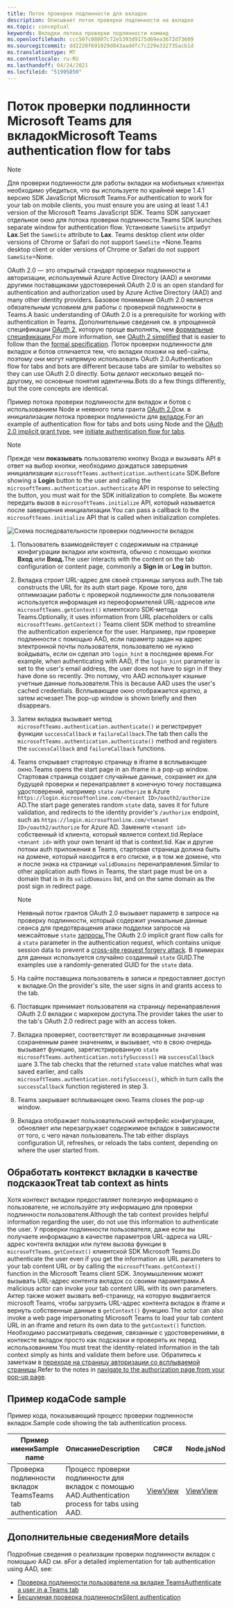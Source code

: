 ```yaml
---
title: Поток проверки подлинности для вкладок
description: Описывает поток проверки подлинности на вкладке
ms.topic: conceptual
keywords: Вкладки потока проверки подлинности команд
ms.openlocfilehash: ccc507c08007c72e5393d9175d69ea3672d73609
ms.sourcegitcommit: dd2220f691029d043aaddfc7c229e332735acb1d
ms.translationtype: MT
ms.contentlocale: ru-RU
ms.lasthandoff: 04/24/2021
ms.locfileid: "51995850"
---
```

# <a name="microsoft-teams-authentication-flow-for-tabs"></a><span data-ttu-id="07728-104">Поток проверки подлинности Microsoft Teams для вкладок</span><span class="sxs-lookup"><span data-stu-id="07728-104">Microsoft Teams authentication flow for tabs</span></span>

> [!NOTE]
> <span data-ttu-id="07728-105">Для проверки подлинности для работы вкладки на мобильных клиентах необходимо убедиться, что вы используете по крайней мере 1.4.1 версию SDK JavaScript Microsoft Teams.</span><span class="sxs-lookup"><span data-stu-id="07728-105">For authentication to work for your tab on mobile clients, you must ensure you are using at least 1.4.1 version of the Microsoft Teams JavaScript SDK.</span></span>
> <span data-ttu-id="07728-106">Teams SDK запускает отдельное окно для потока проверки подлинности.</span><span class="sxs-lookup"><span data-stu-id="07728-106">Teams SDK launches separate window for authentication flow.</span></span> <span data-ttu-id="07728-107">Установите `SameSite` атрибут **Lax**.</span><span class="sxs-lookup"><span data-stu-id="07728-107">Set the `SameSite` attribute to **Lax**.</span></span> <span data-ttu-id="07728-108">Teams desktop client или older versions of Chrome or Safari do not support `SameSite` =None.</span><span class="sxs-lookup"><span data-stu-id="07728-108">Teams desktop client or older versions of Chrome or Safari do not support `SameSite`=None.</span></span>

<span data-ttu-id="07728-109">OAuth 2.0 — это открытый стандарт проверки подлинности и авторизации, используемый Azure Active Directory (AAD) и многими другими поставщиками удостоверений.</span><span class="sxs-lookup"><span data-stu-id="07728-109">OAuth 2.0 is an open standard for authentication and authorization used by Azure Active Directory (AAD) and many other identity providers.</span></span> <span data-ttu-id="07728-110">Базовое понимание OAuth 2.0 является обязательным условием для работы с проверкой подлинности в Teams.</span><span class="sxs-lookup"><span data-stu-id="07728-110">A basic understanding of OAuth 2.0 is a prerequisite for working with authentication in Teams.</span></span> <span data-ttu-id="07728-111">Дополнительные сведения см. в упрощенной спецификации [OAuth 2,](https://aaronparecki.com/oauth-2-simplified/) которую проще выполнять, чем [формальные спецификации.](https://oauth.net/2/)</span><span class="sxs-lookup"><span data-stu-id="07728-111">For more information, see [OAuth 2 simplified](https://aaronparecki.com/oauth-2-simplified/) that is easier to follow than the [formal specification](https://oauth.net/2/).</span></span> <span data-ttu-id="07728-112">Поток проверки подлинности для вкладок и ботов отличается тем, что вкладки похожи на веб-сайты, поэтому они могут напрямую использовать OAuth 2.0.</span><span class="sxs-lookup"><span data-stu-id="07728-112">Authentication flow for tabs and bots are different because tabs are similar to websites so they can use OAuth 2.0 directly.</span></span> <span data-ttu-id="07728-113">Боты делают несколько вещей по-другому, но основные понятия идентичны.</span><span class="sxs-lookup"><span data-stu-id="07728-113">Bots do a few things differently, but the core concepts are identical.</span></span>

<span data-ttu-id="07728-114">Пример потока проверки подлинности для вкладок и ботов с использованием Node и неявного типа гранта [OAuth 2.0](https://oauth.net/2/grant-types/implicit/)см. в инициализации потока проверки подлинности для [вкладок](~/tabs/how-to/authentication/auth-tab-aad.md#initiate-authentication-flow).</span><span class="sxs-lookup"><span data-stu-id="07728-114">For an example of authentication flow for tabs and bots using Node and the [OAuth 2.0 implicit grant type](https://oauth.net/2/grant-types/implicit/), see [initiate authentication flow for tabs](~/tabs/how-to/authentication/auth-tab-aad.md#initiate-authentication-flow).</span></span>

> [!NOTE]
> <span data-ttu-id="07728-115">Прежде чем **показывать** пользователю кнопку Входа и вызывать API в ответ на выбор кнопки, необходимо дождаться завершения инициализации `microsoftTeams.authentication.authenticate` SDK.</span><span class="sxs-lookup"><span data-stu-id="07728-115">Before showing a **Login** button to the user and calling the `microsoftTeams.authentication.authenticate` API in response to selecting the button, you must wait for the SDK initialization to complete.</span></span> <span data-ttu-id="07728-116">Вы можете передать вызов в `microsoftTeams.initialize` API, который называется после завершения инициализации.</span><span class="sxs-lookup"><span data-stu-id="07728-116">You can pass a callback to the `microsoftTeams.initialize` API that is called when initialization completes.</span></span>

![Схема последовательности проверки подлинности вкладок](~/assets/images/authentication/tab_auth_sequence_diagram.png)

1. <span data-ttu-id="07728-118">Пользователь взаимодействует с содержимым на странице конфигурации вкладки или контента, обычно с помощью кнопки **Вход** или **Вход.**</span><span class="sxs-lookup"><span data-stu-id="07728-118">The user interacts with the content on the tab configuration or content page, commonly a **Sign in** or **Log in** button.</span></span>
2. <span data-ttu-id="07728-119">Вкладка строит URL-адрес для своей страницы запуска auth.</span><span class="sxs-lookup"><span data-stu-id="07728-119">The tab constructs the URL for its auth start page.</span></span> <span data-ttu-id="07728-120">Кроме того, для оптимизации работы с проверкой подлинности для пользователя используется информация из переоформителей URL-адресов или `microsoftTeams.getContext()` клиентского SDK-метода Teams.</span><span class="sxs-lookup"><span data-stu-id="07728-120">Optionally, it uses information from URL placeholders or calls `microsoftTeams.getContext()` Teams client SDK method to streamline the authentication experience for the user.</span></span> <span data-ttu-id="07728-121">Например, при проверке подлинности с помощью AAD, если параметр задан на адрес электронной почты пользователя, пользователю не нужно войдывать, если он сделал это `login_hint` в последнее время.</span><span class="sxs-lookup"><span data-stu-id="07728-121">For example, when authenticating with AAD, if the `login_hint` parameter is set to the user's email address, the user does not have to sign in if they have done so recently.</span></span> <span data-ttu-id="07728-122">Это потому, что AAD использует кэшные учетные данные пользователя.</span><span class="sxs-lookup"><span data-stu-id="07728-122">This is because AAD uses the user's cached credentials.</span></span> <span data-ttu-id="07728-123">Всплывающее окно отображается кратко, а затем исчезает.</span><span class="sxs-lookup"><span data-stu-id="07728-123">The pop-up window is shown briefly and then disappears.</span></span>
3. <span data-ttu-id="07728-124">Затем вкладка вызывает метод `microsoftTeams.authentication.authenticate()` и регистрирует функции `successCallback` и `failureCallback`.</span><span class="sxs-lookup"><span data-stu-id="07728-124">The tab then calls the `microsoftTeams.authentication.authenticate()` method and registers the `successCallback` and `failureCallback` functions.</span></span>
4. <span data-ttu-id="07728-125">Teams открывает стартовую страницу в iframe в всплывающее окно.</span><span class="sxs-lookup"><span data-stu-id="07728-125">Teams opens the start page in an iframe in a pop-up window.</span></span> <span data-ttu-id="07728-126">Стартовая страница создает случайные данные, сохраняет их для будущей проверки и перенаправляет в конечную точку поставщика удостоверений, например `state` `/authorize` в Azure `https://login.microsoftonline.com/<tenant ID>/oauth2/authorize` AD.</span><span class="sxs-lookup"><span data-stu-id="07728-126">The start page generates random `state` data, saves it for future validation, and redirects to the identity provider's `/authorize` endpoint, such as `https://login.microsoftonline.com/<tenant ID>/oauth2/authorize` for Azure AD.</span></span> <span data-ttu-id="07728-127">Замените `<tenant id>` собственный id клиента, который является context.tid.</span><span class="sxs-lookup"><span data-stu-id="07728-127">Replace `<tenant id>` with your own tenant id that is context.tid.</span></span>
<span data-ttu-id="07728-128">Как и другие потоки auth приложения в Teams, стартовая страница должна быть на домене, который находится в его списке, и в том же домене, что и после знака на странице `validDomains` перенаправления.</span><span class="sxs-lookup"><span data-stu-id="07728-128">Similar to other application auth flows in Teams, the start page must be on a domain that is in its `validDomains` list, and on the same domain as the post sign in redirect page.</span></span>

    > [!NOTE]
    > <span data-ttu-id="07728-129">Неявный поток грантов OAuth 2.0 вызывает параметр в запросе на проверку подлинности, который содержит уникальные данные сеанса для предотвращения атаки подделки запросов на межсайтовые `state` [запросы.](https://en.wikipedia.org/wiki/Cross-site_request_forgery)</span><span class="sxs-lookup"><span data-stu-id="07728-129">The OAuth 2.0 implicit grant flow calls for a `state` parameter in the authentication request, which contains unique session data to prevent a [cross-site request forgery attack](https://en.wikipedia.org/wiki/Cross-site_request_forgery).</span></span> <span data-ttu-id="07728-130">В примерах для данных используется случайно созданный `state` GUID.</span><span class="sxs-lookup"><span data-stu-id="07728-130">The examples use a randomly-generated GUID for the `state` data.</span></span>

5. <span data-ttu-id="07728-131">На сайте поставщика пользователь в записи и предоставляет доступ к вкладке.</span><span class="sxs-lookup"><span data-stu-id="07728-131">On the provider's site, the user signs in and grants access to the tab.</span></span>
6. <span data-ttu-id="07728-132">Поставщик принимает пользователя на страницу перенаправления OAuth 2.0 вкладки с маркером доступа.</span><span class="sxs-lookup"><span data-stu-id="07728-132">The provider takes the user to the tab's OAuth 2.0 redirect page with an access token.</span></span>
7. <span data-ttu-id="07728-133">Вкладка проверяет, соответствует ли возвращенные значения сохраненным ранее значениям, и вызывает, что в свою очередь вызывает функцию, зарегистрированную `state` `microsoftTeams.authentication.notifySuccess()` на `successCallback` шаге 3.</span><span class="sxs-lookup"><span data-stu-id="07728-133">The tab checks that the returned `state` value matches what was saved earlier, and calls `microsoftTeams.authentication.notifySuccess()`, which in turn calls the `successCallback` function registered in step 3.</span></span>
8. <span data-ttu-id="07728-134">Teams закрывает всплывающее окно.</span><span class="sxs-lookup"><span data-stu-id="07728-134">Teams closes the pop-up window.</span></span>
9. <span data-ttu-id="07728-135">Вкладка отображает пользовательский интерфейс конфигурации, обновляет или перезагружает содержимое вкладок в зависимости от того, с чего начал пользователь.</span><span class="sxs-lookup"><span data-stu-id="07728-135">The tab either displays configuration UI, refreshes, or reloads the tabs content, depending on where the user started from.</span></span>

## <a name="treat-tab-context-as-hints"></a><span data-ttu-id="07728-136">Обработать контекст вкладки в качестве подсказок</span><span class="sxs-lookup"><span data-stu-id="07728-136">Treat tab context as hints</span></span>

<span data-ttu-id="07728-137">Хотя контекст вкладки предоставляет полезную информацию о пользователе, не используйте эту информацию для проверки подлинности пользователя.</span><span class="sxs-lookup"><span data-stu-id="07728-137">Although the tab context provides helpful information regarding the user, do not use this information to authenticate the user.</span></span> <span data-ttu-id="07728-138">У проверки подлинности пользователя, даже если вы получаете информацию в качестве параметров URL-адреса на URL-адрес контента вкладки или путем вызова функции в `microsoftTeams.getContext()` клиентской SDK Microsoft Teams.</span><span class="sxs-lookup"><span data-stu-id="07728-138">Do authenticate the user even if you get the information as URL parameters to your tab content URL or by calling the `microsoftTeams.getContext()` function in the Microsoft Teams client SDK.</span></span> <span data-ttu-id="07728-139">Злоумышленник может вызывать URL-адрес контента вкладок со своими параметрами.</span><span class="sxs-lookup"><span data-stu-id="07728-139">A malicious actor can invoke your tab content URL with its own parameters.</span></span> <span data-ttu-id="07728-140">Актер также может вызвать веб-страницу, на которую выдвигается microsoft Teams, чтобы загрузить URL-адрес контента вкладок в iframe и вернуть собственные данные в `getContext()` функцию.</span><span class="sxs-lookup"><span data-stu-id="07728-140">The actor can also invoke a web page impersonating Microsoft Teams to load your tab content URL in an iframe and return its own data to the `getContext()` function.</span></span> <span data-ttu-id="07728-141">Необходимо рассматривать сведения, связанные с удостоверениями, в контексте вкладок просто как подсказки и проверять их перед использованием.</span><span class="sxs-lookup"><span data-stu-id="07728-141">You must treat the identity-related information in the tab context simply as hints and validate them before use.</span></span> <span data-ttu-id="07728-142">Обратитесь к заметкам в [переходе на страницу авторизации со всплываемой страницы](~/tabs/how-to/authentication/auth-tab-aad.md#navigate-to-the-authorization-page-from-your-popup-page).</span><span class="sxs-lookup"><span data-stu-id="07728-142">Refer to the notes in [navigate to the authorization page from your pop-up page](~/tabs/how-to/authentication/auth-tab-aad.md#navigate-to-the-authorization-page-from-your-popup-page).</span></span>

## <a name="code-sample"></a><span data-ttu-id="07728-143">Пример кода</span><span class="sxs-lookup"><span data-stu-id="07728-143">Code sample</span></span>

<span data-ttu-id="07728-144">Пример кода, показывающий процесс проверки подлинности вкладок.</span><span class="sxs-lookup"><span data-stu-id="07728-144">Sample code showing the tab authentication process.</span></span>

| <span data-ttu-id="07728-145">**Пример имени**</span><span class="sxs-lookup"><span data-stu-id="07728-145">**Sample name**</span></span> | <span data-ttu-id="07728-146">**Описание**</span><span class="sxs-lookup"><span data-stu-id="07728-146">**Description**</span></span> | <span data-ttu-id="07728-147">**C#**</span><span class="sxs-lookup"><span data-stu-id="07728-147">**C#**</span></span> | <span data-ttu-id="07728-148">**Node.js**</span><span class="sxs-lookup"><span data-stu-id="07728-148">**Node.js**</span></span> |
|-----------------|-----------------|-------------|------------|
| <span data-ttu-id="07728-149">Проверка подлинности вкладок Teams</span><span class="sxs-lookup"><span data-stu-id="07728-149">Teams tab authentication</span></span> | <span data-ttu-id="07728-150">Процесс проверки подлинности для вкладок с помощью AAD.</span><span class="sxs-lookup"><span data-stu-id="07728-150">Authentication process for tabs using AAD.</span></span> | [<span data-ttu-id="07728-151">View</span><span class="sxs-lookup"><span data-stu-id="07728-151">View</span></span>](https://github.com/OfficeDev/Microsoft-Teams-Samples/tree/main/samples/app-complete-sample/csharp) | [<span data-ttu-id="07728-152">View</span><span class="sxs-lookup"><span data-stu-id="07728-152">View</span></span>](https://github.com/OfficeDev/Microsoft-Teams-Samples/tree/main/samples/app-complete-sample/nodejs) |

## <a name="more-details"></a><span data-ttu-id="07728-153">Дополнительные сведения</span><span class="sxs-lookup"><span data-stu-id="07728-153">More details</span></span>

<span data-ttu-id="07728-154">Подробные сведения о реализации проверки подлинности вкладок с помощью AAD см. в</span><span class="sxs-lookup"><span data-stu-id="07728-154">For a detailed implementation for tab authentication using AAD, see:</span></span>

* [<span data-ttu-id="07728-155">Проверка подлинности пользователя на вкладке Teams</span><span class="sxs-lookup"><span data-stu-id="07728-155">Authenticate a user in a Teams tab</span></span>](~/tabs/how-to/authentication/auth-tab-AAD.md)
* [<span data-ttu-id="07728-156">Бесшумная проверка подлинности</span><span class="sxs-lookup"><span data-stu-id="07728-156">Silent authentication</span></span>](~/tabs/how-to/authentication/auth-silent-AAD.md)
